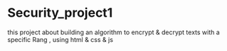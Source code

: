 # Security_project1
this project about building an algorithm to encrypt &amp; decrypt texts with a specific Rang , using html & css & js
